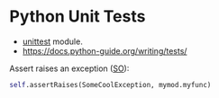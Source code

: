 # Python Unit Tests

* [unittest](https://docs.python.org/3/library/unittest.html#module-unittest) module.
* <https://docs.python-guide.org/writing/tests/>


Assert raises an exception ([SO](https://stackoverflow.com/a/129522/125246)):

```python
self.assertRaises(SomeCoolException, mymod.myfunc)
```